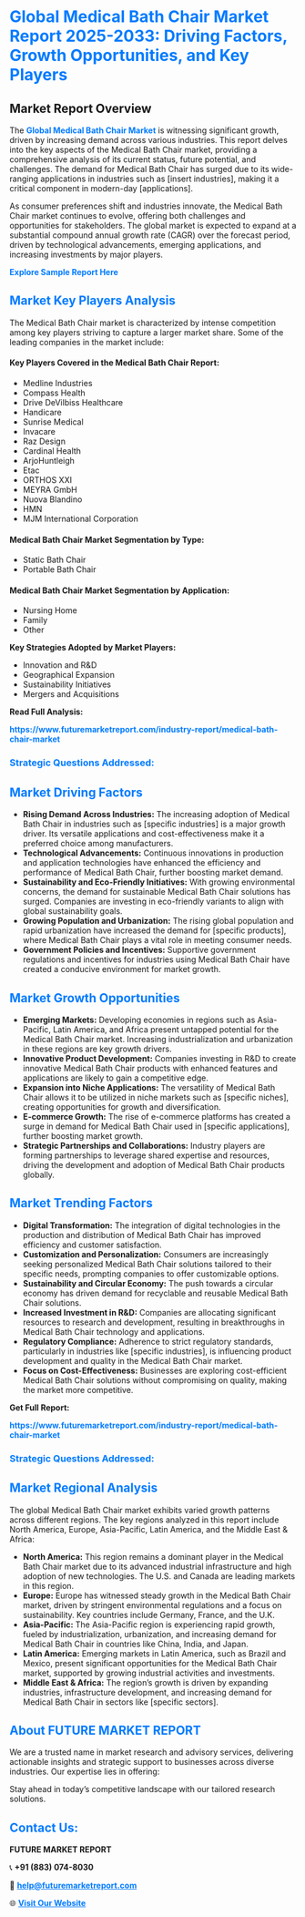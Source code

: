 <h1 style="color: #007BFF;">Global Medical Bath Chair Market Report 2025-2033: Driving Factors, Growth Opportunities, and Key Players</h1>

<section id="overview">
<h2>Market Report Overview</h2>
<p>The <a href="https://www.futuremarketreport.com/industry-report/medical-bath-chair-market" style="color: #007BFF; text-decoration: none;"><strong>Global Medical Bath Chair Market</strong></a> is witnessing significant growth, driven by increasing demand across various industries. This report delves into the key aspects of the Medical Bath Chair market, providing a comprehensive analysis of its current status, future potential, and challenges. The demand for Medical Bath Chair has surged due to its wide-ranging applications in industries such as [insert industries], making it a critical component in modern-day [applications].</p>
<p>As consumer preferences shift and industries innovate, the Medical Bath Chair market continues to evolve, offering both challenges and opportunities for stakeholders. The global market is expected to expand at a substantial compound annual growth rate (CAGR) over the forecast period, driven by technological advancements, emerging applications, and increasing investments by major players.</p>
</section>

<section id="overview">
<p><a href="https://www.futuremarketreport.com/request-sample/reportId=79510" style="color: #007BFF; text-decoration: none;"><strong>Explore Sample Report Here</strong></a></p>
</section>

<section id="key-players">
<h2 style="color: #007BFF;">Market Key Players Analysis</h2>
<p>The Medical Bath Chair market is characterized by intense competition among key players striving to capture a larger market share. Some of the leading companies in the market include:</p>
<h4>Key Players Covered in the Medical Bath Chair Report:</h4>
<ul><li>Medline Industries</li><li>Compass Health</li><li>Drive DeVilbiss Healthcare</li><li>Handicare</li><li>Sunrise Medical</li><li>Invacare</li><li>Raz Design</li><li>Cardinal Health</li><li>ArjoHuntleigh</li><li>Etac</li><li>ORTHOS XXI</li><li>MEYRA GmbH</li><li>Nuova Blandino</li><li>HMN</li><li>MJM International Corporation</li></ul>
<h4>Medical Bath Chair Market Segmentation by Type:</h4>
<ul><li>Static Bath Chair</li><li>Portable Bath Chair</li></ul>

<h4>Medical Bath Chair Market Segmentation by Application:</h4>
<ul><li>Nursing Home</li><li>Family</li><li>Other</li></ul>
<p><strong>Key Strategies Adopted by Market Players:</strong></p>
<ul>
<li>Innovation and R&D</li>
<li>Geographical Expansion</li>
<li>Sustainability Initiatives</li>
<li>Mergers and Acquisitions</li>
</ul>
</section>

<section>
<p><strong>Read Full Analysis: </strong></p><a href="https://www.futuremarketreport.com/industry-report/medical-bath-chair-market" style="color: #007BFF; text-decoration: none;"><strong>https://www.futuremarketreport.com/industry-report/medical-bath-chair-market</strong></a>
<h3 style="color: #007BFF;">Strategic Questions Addressed:</h3>
</section>

<section id="driving-factors">
<h2 style="color: #007BFF;">Market Driving Factors</h2>
<ul>
<li><strong>Rising Demand Across Industries:</strong> The increasing adoption of Medical Bath Chair in industries such as [specific industries] is a major growth driver. Its versatile applications and cost-effectiveness make it a preferred choice among manufacturers.</li>
<li><strong>Technological Advancements:</strong> Continuous innovations in production and application technologies have enhanced the efficiency and performance of Medical Bath Chair, further boosting market demand.</li>
<li><strong>Sustainability and Eco-Friendly Initiatives:</strong> With growing environmental concerns, the demand for sustainable Medical Bath Chair solutions has surged. Companies are investing in eco-friendly variants to align with global sustainability goals.</li>
<li><strong>Growing Population and Urbanization:</strong> The rising global population and rapid urbanization have increased the demand for [specific products], where Medical Bath Chair plays a vital role in meeting consumer needs.</li>
<li><strong>Government Policies and Incentives:</strong> Supportive government regulations and incentives for industries using Medical Bath Chair have created a conducive environment for market growth.</li>
</ul>
</section>

<section id="growth-opportunities">
<h2 style="color: #007BFF;">Market Growth Opportunities</h2>
<ul>
<li><strong>Emerging Markets:</strong> Developing economies in regions such as Asia-Pacific, Latin America, and Africa present untapped potential for the Medical Bath Chair market. Increasing industrialization and urbanization in these regions are key growth drivers.</li>
<li><strong>Innovative Product Development:</strong> Companies investing in R&D to create innovative Medical Bath Chair products with enhanced features and applications are likely to gain a competitive edge.</li>
<li><strong>Expansion into Niche Applications:</strong> The versatility of Medical Bath Chair allows it to be utilized in niche markets such as [specific niches], creating opportunities for growth and diversification.</li>
<li><strong>E-commerce Growth:</strong> The rise of e-commerce platforms has created a surge in demand for Medical Bath Chair used in [specific applications], further boosting market growth.</li>
<li><strong>Strategic Partnerships and Collaborations:</strong> Industry players are forming partnerships to leverage shared expertise and resources, driving the development and adoption of Medical Bath Chair products globally.</li>
</ul>
</section>

<section id="trending-factors">
<h2 style="color: #007BFF;">Market Trending Factors</h2>
<ul>
<li><strong>Digital Transformation:</strong> The integration of digital technologies in the production and distribution of Medical Bath Chair has improved efficiency and customer satisfaction.</li>
<li><strong>Customization and Personalization:</strong> Consumers are increasingly seeking personalized Medical Bath Chair solutions tailored to their specific needs, prompting companies to offer customizable options.</li>
<li><strong>Sustainability and Circular Economy:</strong> The push towards a circular economy has driven demand for recyclable and reusable Medical Bath Chair solutions.</li>
<li><strong>Increased Investment in R&D:</strong> Companies are allocating significant resources to research and development, resulting in breakthroughs in Medical Bath Chair technology and applications.</li>
<li><strong>Regulatory Compliance:</strong> Adherence to strict regulatory standards, particularly in industries like [specific industries], is influencing product development and quality in the Medical Bath Chair market.</li>
<li><strong>Focus on Cost-Effectiveness:</strong> Businesses are exploring cost-efficient Medical Bath Chair solutions without compromising on quality, making the market more competitive.</li>
</ul>
</section>

<section>
<p><strong>Get Full Report: </strong></p><a href="https://www.futuremarketreport.com/industry-report/medical-bath-chair-market" style="color: #007BFF; text-decoration: none;"><strong>https://www.futuremarketreport.com/industry-report/medical-bath-chair-market</strong></a>
<h3 style="color: #007BFF;">Strategic Questions Addressed:</h3>
</section>


<section id="regional-analysis">
<h2 style="color: #007BFF;">Market Regional Analysis</h2>
<p>The global Medical Bath Chair market exhibits varied growth patterns across different regions. The key regions analyzed in this report include North America, Europe, Asia-Pacific, Latin America, and the Middle East & Africa:</p>
<ul>
<li><strong>North America:</strong> This region remains a dominant player in the Medical Bath Chair market due to its advanced industrial infrastructure and high adoption of new technologies. The U.S. and Canada are leading markets in this region.</li>
<li><strong>Europe:</strong> Europe has witnessed steady growth in the Medical Bath Chair market, driven by stringent environmental regulations and a focus on sustainability. Key countries include Germany, France, and the U.K.</li>
<li><strong>Asia-Pacific:</strong> The Asia-Pacific region is experiencing rapid growth, fueled by industrialization, urbanization, and increasing demand for Medical Bath Chair in countries like China, India, and Japan.</li>
<li><strong>Latin America:</strong> Emerging markets in Latin America, such as Brazil and Mexico, present significant opportunities for the Medical Bath Chair market, supported by growing industrial activities and investments.</li>
<li><strong>Middle East & Africa:</strong> The region’s growth is driven by expanding industries, infrastructure development, and increasing demand for Medical Bath Chair in sectors like [specific sectors].</li>
</ul>
</section>

<footer>
<h2 style="color: #007BFF;">About FUTURE MARKET REPORT</h2>
<p>We are a trusted name in market research and advisory services, delivering actionable insights and strategic support to businesses across diverse industries. Our expertise lies in offering:</p>

<p>Stay ahead in today’s competitive landscape with our tailored research solutions.</p>

<h2 style="color: #007BFF;">Contact Us:</h2>
<p><strong>FUTURE MARKET REPORT</strong></p>
<p>📞 <strong>+91 (883) 074-8030</strong></p>
<p>📧 <strong><a href="mailto:help@futuremarketreport.com" style="color: #007BFF;">help@futuremarketreport.com</a></strong></p>
<p>🌐 <strong><a href="https://www.futuremarketreport.com/" style="color: #007BFF;">Visit Our Website</a></strong></p>
</footer>
